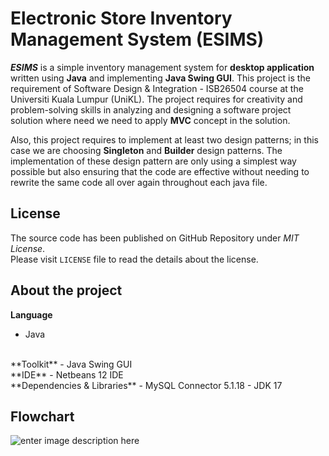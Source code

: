 # Electronic Store Inventory Management System (ESIMS)

***ESIMS*** is a simple inventory management system for **desktop application** written using **Java** and implementing **Java Swing GUI**. This project is the requirement of Software Design & Integration - ISB26504 course at the Universiti Kuala Lumpur (UniKL). The project requires for creativity and problem-solving skills in analyzing and designing a software project solution where need we need to apply **MVC** concept in the solution. 

Also, this project requires to implement at least two design patterns; in this case we are choosing **Singleton** and **Builder** design patterns. The implementation of these design pattern are only using a simplest way possible but also ensuring that the code are effective without needing to rewrite the same code all over again throughout each java file.

## License

The source code has been published on GitHub Repository under  _MIT License_.  
Please visit  `LICENSE`  file to read the details about the license.

## About the project
**Language**
- Java
<br>
**Toolkit**
- Java Swing GUI
<br>
**IDE**
- Netbeans 12 IDE
<br>
**Dependencies & Libraries**
- MySQL Connector 5.1.18
- JDK 17

## Flowchart

![enter image description here](https://raw.githubusercontent.com/iamashraff/ElectronicStoreInventoryManagementSystemMVC/main/img/Flowchart.png)

